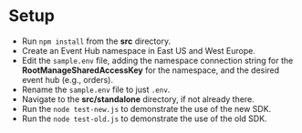 # Setup

- Run `npm install` from the **src** directory.
- Create an Event Hub namespace in East US and West Europe.
- Edit the `sample.env` file, adding the namespace connection string for the **RootManageSharedAccessKey** for the namespace, and the desired event hub (e.g., orders).
- Rename the `sample.env` file to just `.env`.
- Navigate to the **src/standalone** directory, if not already there.
- Run the `node test-new.js` to demonstrate the use of the new SDK.
- Run the `node test-old.js` to demonstrate the use of the old SDK.
